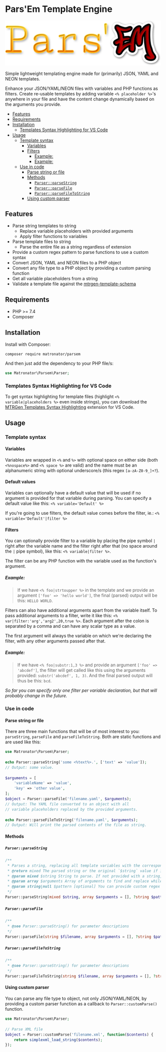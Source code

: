 # Pars'Em Template Engine

![Pars'Em logo](.github/parsem-logo.png)

Simple lightweight templating engine made for (primarily) JSON, YAML and NEON templates.

Enhance your JSON/YAML/NEON files with variables and PHP functions as filters. Create re-usable templates by adding variable `<% placeholder %>`'s anywhere in your file and have the content change dynamically based on the arguments you provide.

<!-- @import "[TOC]" {cmd="toc" depthFrom=2 depthTo=6 orderedList=false} -->

<!-- code_chunk_output -->

- [Features](#features)
- [Requirements](#requirements)
- [Installation](#installation)
  - [Templates Syntax Highlighting for VS Code](#templates-syntax-highlighting-for-vs-code)
- [Usage](#usage)
  - [Template syntax](#template-syntax)
    - [Variables](#variables)
    - [Filters](#filters)
      - [Example:](#example)
      - [Example:](#example-1)
  - [Use in code](#use-in-code)
    - [Parse string or file](#parse-string-or-file)
    - [Methods](#methods)
      - [`Parser::parseString`](#parserparsestring)
      - [`Parser::parseFile`](#parserparsefile)
      - [`Parser::parseFileToString`](#parserparsefiletostring)
    - [Using custom parser](#using-custom-parser)

<!-- /code_chunk_output -->

## Features

- Parse string templates to string
  - Replace variable placeholders with provided arguments
  - Apply filter functions to variables
- Parse template files to string
  - Parse the entire file as a string regardless of extension
- Provide a custom regex pattern to parse functions to use a custom syntax
- Convert JSON, YAML and NEON files to a PHP object
- Convert any file type to a PHP object by providing a custom parsing function
- Get all variable placeholders from a string
- Validate a template file against the [mtrgen-template-schema](https://www.mtrgen.com/storage/schemas/template/latest/mtrgen-template-schema.json)

## Requirements

- PHP >= 7.4
- Composer

## Installation

Install with Composer:

```
composer require matronator/parsem
```

And then just add the dependency to your PHP file/s:

```php
use Matronator\Parsem\Parser;
```

### Templates Syntax Highlighting for VS Code

To get syntax highlighting for template files (highlight `<% variable|placeholders %>` even inside strings), you can download the [MTRGen Templates Syntax Highlighting](https://marketplace.visualstudio.com/items?itemName=matronator.mtrgen-yaml-templates) extension for VS Code.

## Usage

### Template syntax

#### Variables

Variables are wrapped in `<%` and `%>` with optional space on either side (both `<%nospace%>` and `<% space %>` are valid) and the name must be an alphanumeric string with optional underscore/s (this regex `[a-zA-Z0-9_]+?`).

#### Default values

Variables can optionally have a default value that will be used if no argument is provided for that variable during parsing. You can specify a default value like this: `<% variable='Default' %>`

If you're going to use filters, the default value comes before the filter, ie.: `<% variable='Default'|filter %>`

#### Filters

You can optionally provide filter to a variable by placing the pipe symbol `|` right after the variable name and the filter right after that (no space around the `|` pipe symbol), like this: `<% variable|filter %>`.

The filter can be any PHP function with the variable used as the function's argument.

##### Example:

> If we have `<% foo|strtoupper %>` in the template and we provide an argument `['foo' => 'hello world']`, the final (parsed) output will be this: `HELLO WORLD`.

Filters can also have additional arguments apart from the variable itself. To pass additional arguments to a filter, write it like this: `<% var|filter:'arg','arg2',20,true %>`. Each argument after the colon is separated by a comma and can have any scalar type as a value.

The first argument will always the variable on which we're declaring the filter, with any other arguments passed after that.

##### Example:

> If we have `<% foo|substr:1,3 %>` and provide an argument `['foo' => 'abcdef']`, the filter will get called like this using the arguments provided: `substr('abcdef', 1, 3)`. And the final parsed output will thus be this: `bcd`.

*So far you can specify only one filter per variable declaration, but that will probably change in the future.*

### Use in code

#### Parse string or file

There are three main functions that will be of most interest to you: `parseString`, `parseFile` and `parseFileToString`. Both are static functions and are used like this:

```php
use Matronator\Parsem\Parser;

echo Parser::parseString('some <%text%>.', ['text' => 'value']);
// Output: some value.

$arguments = [
    'variableName' => 'value',
    'key' => 'other value',
];
$object = Parser::parseFile('filename.yaml', $arguments);
// Output: The YAML file converted to an object with all
// variable placeholders replaced by the provided arguments.

echo Parser::parseFileToString('filename.yaml', $arguments);
// Output: Will print the parsed contents of the file as string.
```

#### Methods

##### `Parser::parseString`

```php
/**
 * Parses a string, replacing all template variables with the corresponding values passed in `$arguments`.
 * @return mixed The parsed string or the original `$string` value if it's not string
 * @param mixed $string String to parse. If not provided with a string, the function will return this value
 * @param array $arguments Array of arguments to find and replace while parsing `['key' => 'value']`
 * @param string|null $pattern [optional] You can provide custom regex with two matching groups (for the variable name and for the filter) to use custom template syntax instead of the default one `<% name|filter %>`
 */
Parser::parseString(mixed $string, array $arguments = [], ?string $pattern = null): mixed
```

##### `Parser::parseFile`

```php
/**
 * @see Parser::parseString() for parameter descriptions
 */
Parser::parseFile(string $filename, array $arguments = [], ?string $pattern = null): object
```

##### `Parser::parseFileToString`

```php
/**
 * @see Parser::parseString() for parameter descriptions
 */
Parser::parseFileToString(string $filename, array $arguments = [], ?string $pattern = null): string
```

#### Using custom parser

You can parse any file type to object, not only JSON/YAML/NEON, by providing a custom parser function as a callback to `Parser::customParse()` function.

```php
use Matronator\Parsem\Parser;

// Parse XML file
$object = Parser::customParse('filename.xml', function($contents) {
    return simplexml_load_string($contents);
});
```
